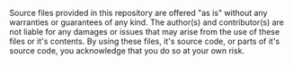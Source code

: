 Source files provided in this repository are offered "as is" without any warranties or guarantees of any kind.
The author(s) and contributor(s) are not liable for any damages or issues that may arise from the use of these files or it's contents.
By using these files, it's source code, or parts of it's source code, you acknowledge that you do so at your own risk.
